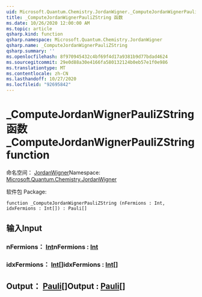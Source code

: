 ```yaml
---
uid: Microsoft.Quantum.Chemistry.JordanWigner._ComputeJordanWignerPauliZString
title: _ComputeJordanWignerPauliZString 函数
ms.date: 10/26/2020 12:00:00 AM
ms.topic: article
qsharp.kind: function
qsharp.namespace: Microsoft.Quantum.Chemistry.JordanWigner
qsharp.name: _ComputeJordanWignerPauliZString
qsharp.summary: ''
ms.openlocfilehash: 8f970945432c4bf69f4d17a9381b9d77bdad4624
ms.sourcegitcommit: 29e0d88a30e4166fa580132124b0eb57e1f0e986
ms.translationtype: MT
ms.contentlocale: zh-CN
ms.lasthandoff: 10/27/2020
ms.locfileid: "92695842"
---
```

# <a name="_computejordanwignerpaulizstring-function"></a><span data-ttu-id="58c6e-102">_ComputeJordanWignerPauliZString 函数</span><span class="sxs-lookup"><span data-stu-id="58c6e-102">_ComputeJordanWignerPauliZString function</span></span>

<span data-ttu-id="58c6e-103">命名空间： [JordanWigner](xref:Microsoft.Quantum.Chemistry.JordanWigner)</span><span class="sxs-lookup"><span data-stu-id="58c6e-103">Namespace: [Microsoft.Quantum.Chemistry.JordanWigner](xref:Microsoft.Quantum.Chemistry.JordanWigner)</span></span>

<span data-ttu-id="58c6e-104">软件包 [](https://nuget.org/packages/)</span><span class="sxs-lookup"><span data-stu-id="58c6e-104">Package: [](https://nuget.org/packages/)</span></span>




```qsharp
function _ComputeJordanWignerPauliZString (nFermions : Int, idxFermions : Int[]) : Pauli[]
```


## <a name="input"></a><span data-ttu-id="58c6e-105">输入</span><span class="sxs-lookup"><span data-stu-id="58c6e-105">Input</span></span>

### <a name="nfermions--int"></a><span data-ttu-id="58c6e-106">nFermions： [Int](xref:microsoft.quantum.lang-ref.int)</span><span class="sxs-lookup"><span data-stu-id="58c6e-106">nFermions : [Int](xref:microsoft.quantum.lang-ref.int)</span></span>




### <a name="idxfermions--int"></a><span data-ttu-id="58c6e-107">idxFermions： [Int](xref:microsoft.quantum.lang-ref.int)[]</span><span class="sxs-lookup"><span data-stu-id="58c6e-107">idxFermions : [Int](xref:microsoft.quantum.lang-ref.int)[]</span></span>





## <a name="output--pauli"></a><span data-ttu-id="58c6e-108">Output： [Pauli](xref:microsoft.quantum.lang-ref.pauli)[]</span><span class="sxs-lookup"><span data-stu-id="58c6e-108">Output : [Pauli](xref:microsoft.quantum.lang-ref.pauli)[]</span></span>

